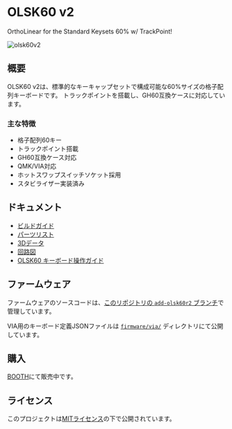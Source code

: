 # OLSK60 v2
OrthoLinear for the Standard Keysets 60% w/ TrackPoint!

![olsk60v2](https://github.com/user-attachments/assets/2aa9d79e-fb0d-4367-8551-9987699a8846)

## 概要
OLSK60 v2は、標準的なキーキャップセットで構成可能な60%サイズの格子配列キーボードです。
トラックポイントを搭載し、GH60互換ケースに対応しています。

### 主な特徴
- 格子配列60キー
- トラックポイント搭載
- GH60互換ケース対応
- QMK/VIA対応
- ホットスワップスイッチソケット採用
- スタビライザー実装済み

## ドキュメント
- [ビルドガイド](docs/buildguide.md)
- [パーツリスト](docs/partslist.md)
- [3Dデータ](cad/)
- [回路図](pcb/)
- [OLSK60 キーボード操作ガイド](docs/OLSK60_user_guide.md)

## ファームウェア
ファームウェアのソースコードは、[このリポジトリの `add-olsk60r2` ブランチ](https://github.com/techmech-keeb/qmk_firmware/tree/add-olsk60r2/keyboards/techmechkeys/olsk60)で管理しています。

VIA用のキーボード定義JSONファイルは [`firmware/via/`](firmware/via/) ディレクトリにて公開しています。

## 購入
[BOOTH](https://techmech.booth.pm/items/5896343)にて販売中です。

## ライセンス
このプロジェクトは[MITライセンス](LICENSE)の下で公開されています。


